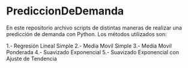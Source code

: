 # PrediccionDeDemanda
En este repositorio archivo scripts de distintas maneras de realizar una predicción de demanda con Python.
Los métodos utilizados son:

1.- Regresión Lineal Simple
2.- Media Movil Simple
3.- Media Movil Ponderada
4.- Suavizado Exponencial
5.- Suavizado Exponencial con Ajuste de Tendencia
